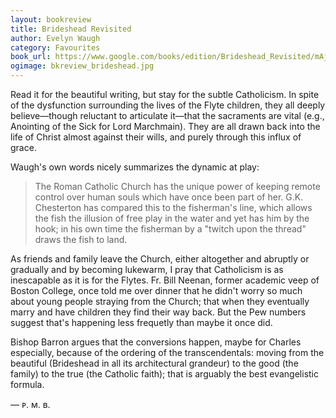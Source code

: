 ```yaml
---
layout: bookreview
title: Brideshead Revisited
author: Evelyn Waugh
category: Favourites
book_url: https://www.google.com/books/edition/Brideshead_Revisited/mAjbDwAAQBAJ
ogimage: bkreview_brideshead.jpg
---
```

Read it for the beautiful writing, but stay for the subtle Catholicism. In spite of the dysfunction surrounding the lives of the Flyte children, they all deeply believe—though reluctant to articulate it—that the sacraments are vital (e.g., Anointing of the Sick for Lord Marchmain). They are all drawn back into the life of Christ almost against their wills, and purely through this influx of grace.

Waugh's own words nicely summarizes the dynamic at play:

> The Roman Catholic Church has the unique power of keeping remote control over human souls which have once been part of her. G.K. Chesterton has compared this to the fisherman's line, which allows the fish the illusion of free play in the water and yet has him by the hook; in his own time the fisherman by a "twitch upon the thread" draws the fish to land.

As friends and family leave the Church, either altogether and abruptly or gradually and by becoming lukewarm, I pray that Catholicism is as inescapable as it is for the Flytes. Fr. Bill Neenan, former academic veep of Boston College, once told me over dinner that he didn't worry so much about young people straying from the Church; that when they eventually marry and have children they find their way back. But the Pew numbers suggest that's happening less frequetly than maybe it once did.

Bishop Barron argues that the conversions happen, maybe for Charles especially, because of the ordering of the transcendentals: moving from the beautiful (Brideshead in all its architectural grandeur) to the good (the family) to the true (the Catholic faith); that is arguably the best evangelistic formula.

— ᴘ. ᴍ. ʙ.